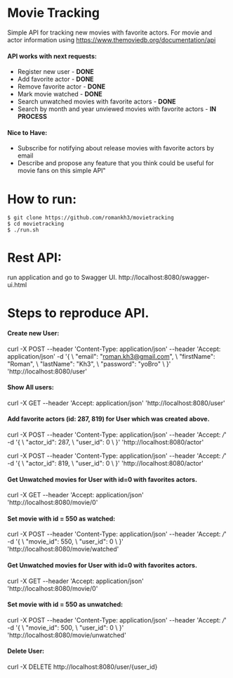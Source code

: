# Movie Tracking

Simple API for tracking new movies with favorite actors. For movie and actor information using https://www.themoviedb.org/documentation/api 

#### API works with next requests:
* Register new user - <b>DONE</b>
* Add favorite actor - <b>DONE</b>
* Remove favorite actor - <b>DONE</b>
* Mark movie watched - <b>DONE</b>
* Search unwatched movies with favorite actors - <b>DONE</b>
* Search by month and year unviewed movies with favorite actors - <b>IN PROCESS</b>


#### Nice to Have:

* Subscribe for notifying about release movies with favorite actors by email 
* Describe and propose any feature that you think could be useful for movie fans on this simple API"

# How to run:
```$xslt
$ git clone https://github.com/romankh3/movietracking
$ cd movietracking
$ ./run.sh
```
# Rest API:

run application and go to Swagger UI.
http://localhost:8080/swagger-ui.html

# Steps to reproduce API.

#### Create new User:
curl -X POST --header 'Content-Type: application/json' --header 'Accept: application/json' -d '{ \ 
   "email": "roman.kh3@gmail.com", \ 
   "firstName": "Roman", \ 
   "lastName": "Kh3", \ 
   "password": "yoBro" \ 
 }' 'http://localhost:8080/user'

#### Show All users:
curl -X GET --header 'Accept: application/json' 'http://localhost:8080/user'

#### Add favorite actors (id: 287, 819) for User which was created above.
curl -X POST --header 'Content-Type: application/json' --header 'Accept: */*' -d '{ \ 
   "actor_id": 287, \ 
   "user_id": 0 \ 
 }' 'http://localhost:8080/actor'
 
curl -X POST --header 'Content-Type: application/json' --header 'Accept: */*' -d '{ \ 
   "actor_id": 819, \ 
   "user_id": 0 \ 
 }' 'http://localhost:8080/actor'
 
#### Get Unwatched movies for User with id=0 with favorites actors.
curl -X GET --header 'Accept: application/json' 'http://localhost:8080/movie/0'


#### Set movie with id = 550 as watched:
curl -X POST --header 'Content-Type: application/json' --header 'Accept: */*' -d '{ \ 
   "movie_id": 550, \ 
   "user_id": 0 \ 
 }' 'http://localhost:8080/movie/watched'
 
#### Get Unwatched movies for User with id=0 with favorites actors.
curl -X GET --header 'Accept: application/json' 'http://localhost:8080/movie/0'
 
#### Set movie with id = 550 as unwatched:
curl -X POST --header 'Content-Type: application/json' --header 'Accept: */*' -d '{ \ 
   "movie_id": 500, \ 
   "user_id": 0 \ 
 }' 'http://localhost:8080/movie/unwatched'
 
#### Delete User:
 curl -X DELETE http://localhost:8080/user/{user_id}
